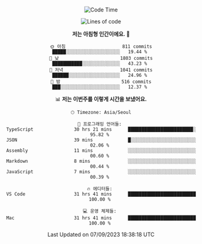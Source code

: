 <div align="center">

<br />

 <!--START_SECTION:waka-->
![Code Time](http://img.shields.io/badge/Code%20Time-1%2C230%20hrs%2043%20mins-blue)

![Lines of code](https://img.shields.io/badge/%EC%A0%80%EB%8A%94%20%EC%97%AC%ED%83%9C%EA%B9%8C%EC%A7%80%20-2.8%20million%20%EC%A4%84%EC%9D%98%20%EC%BD%94%EB%93%9C%EB%A5%BC%20%EC%9E%91%EC%84%B1%ED%96%88%EC%96%B4%EC%9A%94.-blue)

**저는 아침형 인간이에요. 🐤** 

```text
🌞 아침                     811 commits         █████░░░░░░░░░░░░░░░░░░░░   19.44 % 
🌆 낮　                     1803 commits        ███████████░░░░░░░░░░░░░░   43.23 % 
🌃 저녁                     1041 commits        ██████░░░░░░░░░░░░░░░░░░░   24.96 % 
🌙 밤　                     516 commits         ███░░░░░░░░░░░░░░░░░░░░░░   12.37 % 
```


📊 **저는 이번주를 이렇게 시간을 보냈어요.** 

```text
🕑︎ Timezone: Asia/Seoul

💬 프로그래밍 언어들: 
TypeScript               30 hrs 21 mins      ████████████████████████░   95.82 % 
JSON                     39 mins             █░░░░░░░░░░░░░░░░░░░░░░░░   02.06 % 
Assembly                 11 mins             ░░░░░░░░░░░░░░░░░░░░░░░░░   00.60 % 
Markdown                 8 mins              ░░░░░░░░░░░░░░░░░░░░░░░░░   00.44 % 
JavaScript               7 mins              ░░░░░░░░░░░░░░░░░░░░░░░░░   00.39 % 

🔥 에디터들: 
VS Code                  31 hrs 41 mins      █████████████████████████   100.00 % 

💻 운영 체제들: 
Mac                      31 hrs 41 mins      █████████████████████████   100.00 % 
```


 Last Updated on 07/09/2023 18:38:18 UTC
<!--END_SECTION:waka-->

</div>
